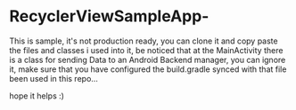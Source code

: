 # RecyclerViewSampleApp-

This is sample, it's not production ready, you can clone it and copy paste the files and classes i used into it, be noticed that at the MainActivity there is a class for sending Data to an Android Backend manager, you can ignore it, make sure that you have configured the build.gradle synced with that file been used in this repo...

hope it helps :)
